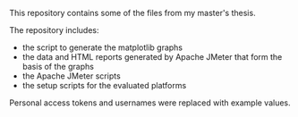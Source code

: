 This repository contains some of the files from my master's thesis. 

The repository includes: 

- the script to generate the matplotlib graphs
- the data and HTML reports generated by Apache JMeter that form the basis of the graphs
- the Apache JMeter scripts
- the setup scripts for the evaluated platforms

Personal access tokens and usernames were replaced with example values. 
